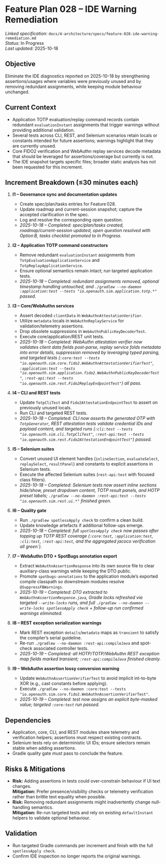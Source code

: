 # Feature Plan 028 – IDE Warning Remediation

_Linked specification:_ `docs/4-architecture/specs/feature-028-ide-warning-remediation.md`  
_Status:_ In Progress  
_Last updated:_ 2025-10-18

## Objective
Eliminate the IDE diagnostics reported on 2025-10-18 by strengthening assertions/usages where variables were previously unused and by removing redundant assignments, while keeping module behaviour unchanged.

## Current Context
- Application TOTP evaluation/replay command records contain redundant `evaluationInstant` assignments that trigger warnings without providing additional validation.
- Several tests across CLI, REST, and Selenium scenarios retain locals or constants intended for future assertions; warnings highlight that they are currently unused.
- Core FIDO2 verification and WebAuthn replay services decode metadata that should be leveraged for assertions/coverage but currently is not.
- The IDE snapshot targets specific files; broader static analysis has not been requested for this increment.

## Increment Breakdown (≤30 minutes each)
1. **I1 – Governance sync and documentation updates**  
   - Create spec/plan/tasks entries for Feature 028.  
   - Update roadmap and current-session snapshot; capture the accepted clarification in the spec.  
   - Log and resolve the corresponding open question.  
   - _2025-10-18 – Completed: spec/plan/tasks created, roadmap/current-session updated, open question resolved with Option B, tasks checklist promoted to In Progress._

2. **I2 – Application TOTP command constructors**  
   - Remove redundant `evaluationInstant` assignments from `TotpEvaluationApplicationService` and `TotpReplayApplicationService`.  
   - Ensure optional semantics remain intact; run targeted application tests.  
   - _2025-10-18 – Completed: redundant assignments removed, optional timestamp handling untouched, and `./gradlew --no-daemon :application:test --tests "io.openauth.sim.application.totp.*"` passed._

3. **I3 – Core/WebAuthn services**  
   - Assert decoded `clientData` in `WebAuthnAttestationVerifier`.  
   - Utilize `metadata` locals in `WebAuthnReplayService` for validation/telemetry assertions.  
   - Drop obsolete suppressions in `WebAuthnPublicKeyDecoderTest`.  
   - Execute core/application/REST unit tests.  
   - _2025-10-18 – Completed: WebAuthn attestation verifier now validates client data fields post-parse, replay service folds metadata into error details, suppression removed by leveraging typed parsing, and targeted tests (`:core:test --tests "io.openauth.sim.core.fido2.WebAuthnAttestationVerifierTest"`, `:application:test --tests "io.openauth.sim.application.fido2.WebAuthnPublicKeyDecoderTest"`, `:rest-api:test --tests "io.openauth.sim.rest.Fido2ReplayEndpointTest"`) all pass._

4. **I4 – CLI and REST tests**  
   - Update `TotpCliTest` and `Fido2AttestationEndpointTest` to assert on previously unused locals.  
   - Run CLI and targeted REST tests.  
   - _2025-10-18 – Completed: CLI now asserts the generated OTP with `TotpGenerator`, REST attestation tests validate credential IDs and payload content, and targeted runs (`:cli:test --tests "io.openauth.sim.cli.TotpCliTest"`, `:rest-api:test --tests "io.openauth.sim.rest.Fido2AttestationEndpointTest"`) passed._

5. **I5 – Selenium suites**  
   - Convert unused UI element handles (`inlineSection`, `evaluateSelect`, `replaySelect`, `resultPanel`) and constants to explicit assertions in Selenium tests.  
   - Execute the affected Selenium suites (`rest-api:test` with focused class filters).  
   - _2025-10-18 – Completed: Selenium tests now assert inline sections hide/show, preset dropdown content, TOTP result panels, and HOTP preset labels; `./gradlew --no-daemon :rest-api:test --tests "io.openauth.sim.rest.ui.*"` finished green._

6. **I6 – Quality gate**  
   - Run `./gradlew spotlessApply check` to confirm a clean build.  
   - Update knowledge artefacts if additional follow-ups emerge.  
   - _2025-10-18 – Completed: full `spotlessApply check` now passes after topping up TOTP REST coverage (`:core:test`, `:application:test`, `:cli:test`, `:rest-api:test`, and the aggregated jacoco verification all green`)._

7. **I7 – WebAuthn DTO + SpotBugs annotation export**  
   - Extract `WebAuthnAssertionResponse` into its own source file to clear auxiliary-class warnings while keeping the DTO public.  
   - Promote `spotbugs-annotations` to the application module’s exported compile classpath so downstream modules resolve `@SuppressFBWarnings`.  
   - _2025-10-19 – Completed: DTO extracted to `WebAuthnAssertionResponse.java`, Gradle locks refreshed via targeted `--write-locks` runs, and full `./gradlew --no-daemon --write-locks spotlessApply check` + follow-up run confirmed warnings eliminated._

8. **I8 – REST exception serialization warnings**  
   - Mark REST exception `details`/`metadata` maps as `transient` to satisfy the compiler’s serial guideline.  
   - Re-run `./gradlew --no-daemon :rest-api:compileJava` and spot-check associated controller tests.  
   - _2025-10-19 – Completed: all HOTP/TOTP/WebAuthn REST exception map fields marked transient; `:rest-api:compileJava` finished cleanly._

9. **I9 – WebAuthn assertion lossy conversion warning**  
   - Update `WebAuthnAssertionVerifierTest` to avoid implicit int-to-byte XOR (e.g., cast constants before applying).  
   - Execute `./gradlew --no-daemon :core:test --tests "io.openauth.sim.core.fido2.WebAuthnAssertionVerifierTest"`.  
   - _2025-10-19 – Completed: test now assigns an explicit byte-masked value; targeted `:core:test` run passed._

## Dependencies
- Application, core, CLI, and REST modules share telemetry and verification helpers; assertions must respect existing contracts.
- Selenium tests rely on deterministic UI IDs; ensure selectors remain stable when adding assertions.
- Gradle quality gate must pass to conclude the feature.

## Risks & Mitigations
- **Risk:** Adding assertions in tests could over-constrain behaviour if UI text changes.  
  **Mitigation:** Prefer presence/visibility checks or telemetry verification rather than brittle text equality when possible.
- **Risk:** Removing redundant assignments might inadvertently change null-handling semantics.  
  **Mitigation:** Re-run targeted tests and rely on existing `defaultInstant` helpers to validate optional behaviour.

## Validation
- Run targeted Gradle commands per increment and finish with the full `spotlessApply check`.
- Confirm IDE inspection no longer reports the original warnings.

